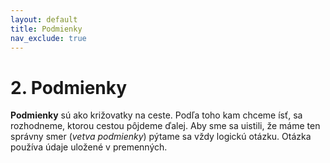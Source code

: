 ```yaml
---
layout: default
title: Podmienky
nav_exclude: true
---
```


# 2. Podmienky

**Podmienky** sú ako križovatky na ceste. Podľa toho kam chceme ísť, sa rozhodneme, ktorou cestou pôjdeme ďalej. Aby sme sa uistili, že máme ten správny smer (*vetva podmienky*) pýtame sa vždy logickú otázku. Otázka používa údaje uložené v premenných.
